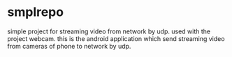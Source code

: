 # smplrepo
simple project for streaming video from network by udp.
used with the project webcam. this is the android application
which send streaming video from cameras of phone to network by udp.
